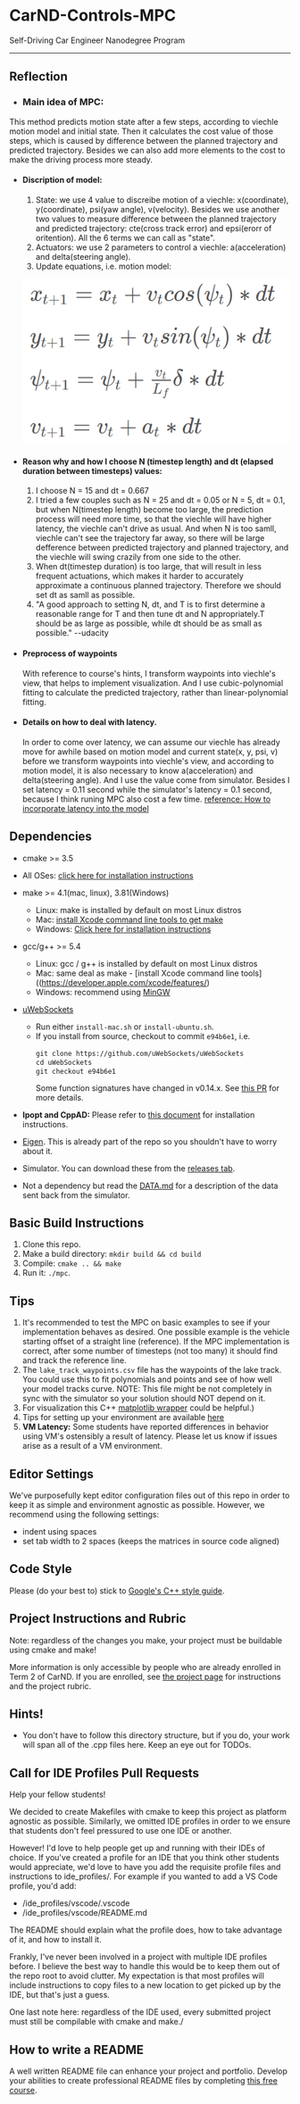 # CarND-Controls-MPC
Self-Driving Car Engineer Nanodegree Program

---
## Reflection
* ### Main idea of MPC: 
This method predicts motion state after a few steps, according to viechle motion model and initial state. Then it calculates the cost value of those steps, which is caused by difference between the planned trajectory and predicted trajectory. Besides we can also add more elements to the cost to make the driving process more steady.
* #### Discription of model:
  1. State: we use 4 value to discreibe motion of a viechle: x(coordinate), y(coordinate), psi(yaw angle), v(velocity). Besides we use another two values to measure difference between the planned trajectory and predicted trajectory: cte(cross track error) and epsi(erorr of oritention). All the 6 terms we can call as "state".
  2. Actuators: we use 2 parameters to control a viechle: a(acceleration) and delta(steering angle).
  3. Update equations, i.e. motion model:
  
  ![](https://github.com/chrisHuxi/CarND-MPC-Project/blob/master/img/equation.PNG)
  
* #### Reason why and how I choose N (timestep length) and dt (elapsed duration between timesteps) values:
  1. I choose N = 15 and dt = 0.667
  2. I tried a few couples such as N = 25 and dt = 0.05 or N = 5, dt = 0.1, but when N(timestep length) become too large, the prediction process will need more time, so that the viechle will have higher latency, the viechle can't drive as usual. And when N is too samll, viechle can't see the trajectory far away, so there will be large defference between predicted trajectory and planned trajectory, and the viechle will swing crazily from one side to the other.
  3. When dt(timestep duration) is too large, that will result in less frequent actuations, which makes it harder to accurately approximate a continuous planned trajectory. Therefore we should set dt as samll as possible.
  4. "A good approach to setting N, dt, and T is to first determine a reasonable range for T and then tune dt and N appropriately.T should be as large as possible, while dt should be as small as possible." --udacity
  
* #### Preprocess of waypoints
  With reference to course's hints, I transform waypoints into viechle's view, that helps to implement visualization. And I use cubic-polynomial fitting to calculate the predicted trajectory, rather than linear-polynomial fitting.
  
* #### Details on how to deal with latency.
  In order to come over latency, we can assume our viechle has already move for awhile based on motion model and current state(x, y, psi, v) before we transform waypoints into viechle's view, and according to motion model, it is also necessary to know a(acceleration) and delta(steering angle). And I use the value come from simulator. Besides I set latency = 0.11 second while the simulator's latency = 0.1 second, because I think runing MPC also cost a few time. [reference: How to incorporate latency into the model](https://discussions.udacity.com/t/how-to-incorporate-latency-into-the-model/257391/3)
  
## Dependencies

* cmake >= 3.5
 * All OSes: [click here for installation instructions](https://cmake.org/install/)
* make >= 4.1(mac, linux), 3.81(Windows)
  * Linux: make is installed by default on most Linux distros
  * Mac: [install Xcode command line tools to get make](https://developer.apple.com/xcode/features/)
  * Windows: [Click here for installation instructions](http://gnuwin32.sourceforge.net/packages/make.htm)
* gcc/g++ >= 5.4
  * Linux: gcc / g++ is installed by default on most Linux distros
  * Mac: same deal as make - [install Xcode command line tools]((https://developer.apple.com/xcode/features/)
  * Windows: recommend using [MinGW](http://www.mingw.org/)
* [uWebSockets](https://github.com/uWebSockets/uWebSockets)
  * Run either `install-mac.sh` or `install-ubuntu.sh`.
  * If you install from source, checkout to commit `e94b6e1`, i.e.
    ```
    git clone https://github.com/uWebSockets/uWebSockets
    cd uWebSockets
    git checkout e94b6e1
    ```
    Some function signatures have changed in v0.14.x. See [this PR](https://github.com/udacity/CarND-MPC-Project/pull/3) for more details.

* **Ipopt and CppAD:** Please refer to [this document](https://github.com/udacity/CarND-MPC-Project/blob/master/install_Ipopt_CppAD.md) for installation instructions.
* [Eigen](http://eigen.tuxfamily.org/index.php?title=Main_Page). This is already part of the repo so you shouldn't have to worry about it.
* Simulator. You can download these from the [releases tab](https://github.com/udacity/self-driving-car-sim/releases).
* Not a dependency but read the [DATA.md](./DATA.md) for a description of the data sent back from the simulator.


## Basic Build Instructions

1. Clone this repo.
2. Make a build directory: `mkdir build && cd build`
3. Compile: `cmake .. && make`
4. Run it: `./mpc`.

## Tips

1. It's recommended to test the MPC on basic examples to see if your implementation behaves as desired. One possible example
is the vehicle starting offset of a straight line (reference). If the MPC implementation is correct, after some number of timesteps
(not too many) it should find and track the reference line.
2. The `lake_track_waypoints.csv` file has the waypoints of the lake track. You could use this to fit polynomials and points and see of how well your model tracks curve. NOTE: This file might be not completely in sync with the simulator so your solution should NOT depend on it.
3. For visualization this C++ [matplotlib wrapper](https://github.com/lava/matplotlib-cpp) could be helpful.)
4.  Tips for setting up your environment are available [here](https://classroom.udacity.com/nanodegrees/nd013/parts/40f38239-66b6-46ec-ae68-03afd8a601c8/modules/0949fca6-b379-42af-a919-ee50aa304e6a/lessons/f758c44c-5e40-4e01-93b5-1a82aa4e044f/concepts/23d376c7-0195-4276-bdf0-e02f1f3c665d)
5. **VM Latency:** Some students have reported differences in behavior using VM's ostensibly a result of latency.  Please let us know if issues arise as a result of a VM environment.

## Editor Settings

We've purposefully kept editor configuration files out of this repo in order to
keep it as simple and environment agnostic as possible. However, we recommend
using the following settings:

* indent using spaces
* set tab width to 2 spaces (keeps the matrices in source code aligned)

## Code Style

Please (do your best to) stick to [Google's C++ style guide](https://google.github.io/styleguide/cppguide.html).

## Project Instructions and Rubric

Note: regardless of the changes you make, your project must be buildable using
cmake and make!

More information is only accessible by people who are already enrolled in Term 2
of CarND. If you are enrolled, see [the project page](https://classroom.udacity.com/nanodegrees/nd013/parts/40f38239-66b6-46ec-ae68-03afd8a601c8/modules/f1820894-8322-4bb3-81aa-b26b3c6dcbaf/lessons/b1ff3be0-c904-438e-aad3-2b5379f0e0c3/concepts/1a2255a0-e23c-44cf-8d41-39b8a3c8264a)
for instructions and the project rubric.

## Hints!

* You don't have to follow this directory structure, but if you do, your work
  will span all of the .cpp files here. Keep an eye out for TODOs.

## Call for IDE Profiles Pull Requests

Help your fellow students!

We decided to create Makefiles with cmake to keep this project as platform
agnostic as possible. Similarly, we omitted IDE profiles in order to we ensure
that students don't feel pressured to use one IDE or another.

However! I'd love to help people get up and running with their IDEs of choice.
If you've created a profile for an IDE that you think other students would
appreciate, we'd love to have you add the requisite profile files and
instructions to ide_profiles/. For example if you wanted to add a VS Code
profile, you'd add:

* /ide_profiles/vscode/.vscode
* /ide_profiles/vscode/README.md

The README should explain what the profile does, how to take advantage of it,
and how to install it.

Frankly, I've never been involved in a project with multiple IDE profiles
before. I believe the best way to handle this would be to keep them out of the
repo root to avoid clutter. My expectation is that most profiles will include
instructions to copy files to a new location to get picked up by the IDE, but
that's just a guess.

One last note here: regardless of the IDE used, every submitted project must
still be compilable with cmake and make./

## How to write a README
A well written README file can enhance your project and portfolio.  Develop your abilities to create professional README files by completing [this free course](https://www.udacity.com/course/writing-readmes--ud777).

